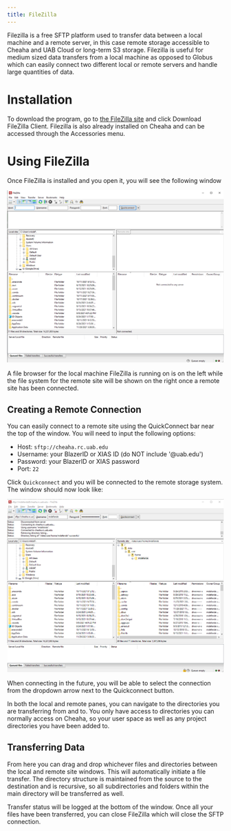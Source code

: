 ```yaml
---
title: FileZilla
---
```


Filezilla is a free SFTP platform used to transfer data between a local
machine and a remote server, in this case remote storage accessible to
Cheaha and UAB Cloud or long-term S3 storage. Filezilla is useful for
medium sized data transfers from a local machine as opposed to Globus
which can easily connect two different local or remote servers and
handle large quantities of data.

# Installation

To download the program, go to [the FileZilla
site](https://filezilla-project.org/) and click Download FileZilla
Client. Filezilla is also already installed on Cheaha and can be
accessed through the Accessories menu.

# Using FileZilla

Once FileZilla is installed and you open it, you will see the following
window

![](images/filezilla_on_startup.png)

A file browser for the local machine FileZilla is running on is on the
left while the file system for the remote site will be shown on the
right once a remote site has been connected.

## Creating a Remote Connection

You can easily connect to a remote site using the QuickConnect bar near
the top of the window. You will need to input the following options:

-   Host: `sftp://cheaha.rc.uab.edu`
-   Username: <span class="title-ref">your BlazerID or XIAS ID</span>
    (do NOT include '@uab.edu')
-   Password: <span class="title-ref">your BlazerID or XIAS
    password</span>
-   Port: `22`

Click `Quickconnect` and you will be connected to the remote storage
system. The window should now look like:

![](images/filezilla_connected.png)

When connecting in the future, you will be able to select the connection
from the dropdown arrow next to the Quickconnect button.

In both the local and remote panes, you can navigate to the directories
you are transferring from and to. You only have access to directories
you can normally access on Cheaha, so your user space as well as any
project directories you have been added to.

## Transferring Data

From here you can drag and drop whichever files and directories between
the local and remote site windows. This will automatically initiate a
file transfer. The directory structure is maintained from the source to
the destination and is recursive, so all subdirectories and folders
within the main directory will be transferred as well.

Transfer status will be logged at the bottom of the window. Once all
your files have been transferred, you can close FileZilla which will
close the SFTP connection.

